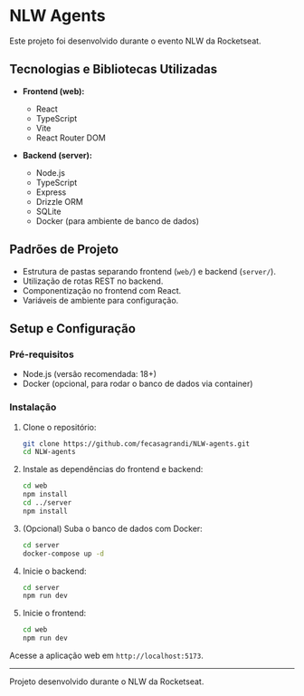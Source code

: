 # NLW Agents

Este projeto foi desenvolvido durante o evento NLW da Rocketseat.

## Tecnologias e Bibliotecas Utilizadas

- **Frontend (web):**
  - React
  - TypeScript
  - Vite
  - React Router DOM

- **Backend (server):**
  - Node.js
  - TypeScript
  - Express
  - Drizzle ORM
  - SQLite
  - Docker (para ambiente de banco de dados)

## Padrões de Projeto
- Estrutura de pastas separando frontend (`web/`) e backend (`server/`).
- Utilização de rotas REST no backend.
- Componentização no frontend com React.
- Variáveis de ambiente para configuração.

## Setup e Configuração

### Pré-requisitos
- Node.js (versão recomendada: 18+)
- Docker (opcional, para rodar o banco de dados via container)

### Instalação

1. Clone o repositório:
   ```sh
   git clone https://github.com/fecasagrandi/NLW-agents.git
   cd NLW-agents
   ```

2. Instale as dependências do frontend e backend:
   ```sh
   cd web
   npm install
   cd ../server
   npm install
   ```

3. (Opcional) Suba o banco de dados com Docker:
   ```sh
   cd server
   docker-compose up -d
   ```

4. Inicie o backend:
   ```sh
   cd server
   npm run dev
   ```

5. Inicie o frontend:
   ```sh
   cd web
   npm run dev
   ```

Acesse a aplicação web em `http://localhost:5173`.

---

Projeto desenvolvido durante o NLW da Rocketseat.

